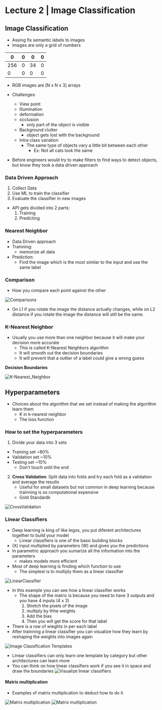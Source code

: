 # Lecture 2 | Image Classification

## Image Classification

- Assing fix semantic labels to images
- Images are only a grid of numbers

| 0   | 0   | 0   | 0   |
| --- | --- | --- | --- |
| 256 | 0   | 34  | 0   |
| 0   | 0   | 0   | 0   |

- RGB images are [N x N x 3] arrays

- Challenges:
  - View point
  - Illumination
  - deformation
  - occlusion
    - only part of the object is visible
  - Background clutter
    - object gets lost with the background
  - Intra class variation
    - The same type of objects vary a little bit between each other
      - Ex: Not all cats look the same

- Before engineers would try to make filters to find ways to detect objects, but know they took a data driven approach

### Data Driven Approach
1. Collect Data
2. Use ML to train the classifier
3. Evaluate the classifier in new images

- API gets divided into 2 parts:
	1. Training
	2. Predicting

### Nearest Neighbor
- Data Driven approach
- Trainning:
  - memorize all data
- Prediction:
  - Find the image which is the most similar to the input and use the same label
### Comparison
- How you compare each point against the other

![Comparisons](res/Lecture2-1.png)

- On L1 if you rotate the image the distance actually changes, while on L2 distance if you rotate the image the distance will still be the same.


### K-Nearest Neighbor
- Usually you use more than one neighbor because it will make your decision more accurate
  - This is called K-Nearest Neighbors algorithm
  - It will smooth out the decision boundaries
  - It will prevent that a outlier of a label could give a wrong guess

**Decision Boundaries**

![K-Nearest_Neighbor](res/Lecture2-2.png)

## Hyperparameters
- Choices about the algorithm that we set instead of making the algorithm learn them
  - K in k-nearest neighbor
  - The loss function

### How to set the hyperparameters
1. Divide your data into 3 sets
  - Training set ~80%
  - Validation set ~10%
  - Testing set ~10%
    - Don't touch until the end
2. **Cross Validation**: Split data into folds and try each fold as a validation and average the results
	- Useful for small datasets but not common in deep learning because trainning is so computational expensive
	- Gold Standardk

![CrossValidation](res/Lecture2-3.png)

### Linear Classifiers
- Deep learning is king of like legos, you put diferent architectures together to build your model
  - Linear classifiers is one of the basic building blocks
- (X) input multiplied by parameters (W) and gives you the predictions
- In parametric approach you sumarize all the information into the parameters
  - makes models more efficient
- Most of deep learning is finiding which function to use
  - The simplest is to multiply them as a linear classifier

![LinearClassifier](res/Lecture2-4.png)

- In this example you can see how a linear classifier works
  - The shape of the matric is because you need to have 3 outputs and you have 4 inputs (4 x 3)
	1. Stretch the pixels of the image
	2. multiply by thhe weights
	3. Add the bias
	4. Then you will get the score for that label
- There is a row of wieghts in per each label
- After trainning a linear classifier you can visualize how they learn by reshaping the weights into images again
 
![Image Classification Templates](res/Lecture2-7.png "Linear Classifier templates")

- Linear classifiers can only learn one template by category but other architectures can learn more
- You can think on how linear classifiers work if you see it in space and draw the boundaries
![Visualize linear classifiers](res/Lecture2-8.png)

#### Matrix multiplication
- Examples of matrix multiplication to deduct how to do it

![Matrix multiplication](res/Lecture2-5.png)
![Matrix multiplication](res/Lecture2-6.png)

